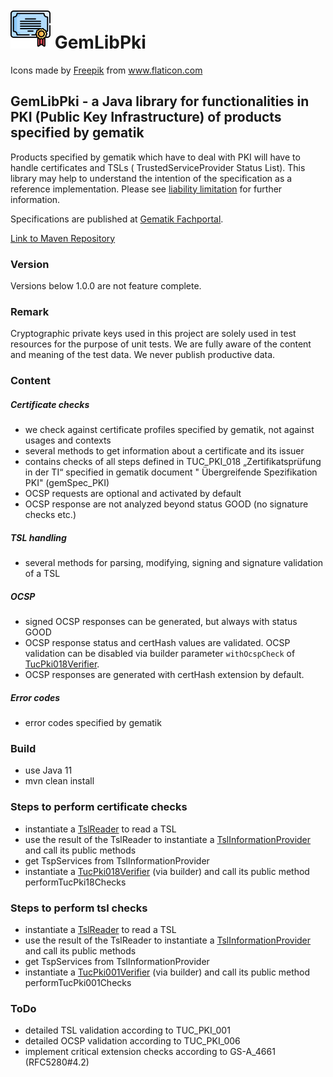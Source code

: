 # ![Logo](./doc/images/certification_64px.png) GemLibPki

<div>Icons made by <a href="https://www.freepik.com" title="Freepik">Freepik</a> from 
<a href="https://www.flaticon.com/" title="Flaticon">www.flaticon.com</a></div>

## GemLibPki - a Java library for functionalities in PKI (Public Key Infrastructure) of products specified by gematik

Products specified by gematik which have to deal with PKI will have to handle certificates and TSLs (
TrustedServiceProvider Status List). This library may help to understand the intention of the specification as a reference implementation.
Please see [liability limitation](https://fachportal.gematik.de/default-titlegrundsaetzliche-nutzungsbedingungen) for further information.

Specifications are published at [Gematik Fachportal](https://fachportal.gematik.de/).

[Link to Maven Repository](https://mvnrepository.com/artifact/de.gematik.pki/gemLibPki)

### Version

Versions below 1.0.0 are not feature complete.

### Remark
Cryptographic private keys used in this project are solely used in test resources for the purpose of unit tests. 
We are fully aware of the content and meaning of the test data. We never publish productive data.

### Content

##### Certificate checks

- we check against certificate profiles specified by gematik, not against usages and contexts
- several methods to get information about a certificate and its issuer
- contains checks of all steps defined in TUC_PKI_018 „Zertifikatsprüfung in der TI“ specified in gematik document "
  Übergreifende Spezifikation PKI" (gemSpec_PKI)
- OCSP requests are optional and activated by default
- OCSP response are not analyzed beyond status GOOD (no signature checks etc.)

##### TSL handling

- several methods for parsing, modifying, signing and signature validation of a TSL

##### OCSP

- signed OCSP responses can be generated, but always with status GOOD
- OCSP response status and certHash values are validated. OCSP validation can be disabled via builder parameter `withOcspCheck` of 
[TucPki018Verifier](src/main/java/de/gematik/pki/certificate/TucPki018Verifier.java).
- OCSP responses are generated with certHash extension by default.

##### Error codes

- error codes specified by gematik

### Build
- use Java 11
- mvn clean install

### Steps to perform certificate checks

- instantiate a [TslReader](src/main/java/de/gematik/pki/tsl/TslReader.java) to read a TSL
- use the result of the TslReader to instantiate a [TslInformationProvider](src/main/java/de/gematik/pki/tsl/TslInformationProvider.java) 
and call its public methods
- get TspServices from TslInformationProvider
- instantiate a [TucPki018Verifier](src/main/java/de/gematik/pki/certificate/TucPki018Verifier.java) (via builder) and call its 
public method performTucPki18Checks

### Steps to perform tsl checks

- instantiate a [TslReader](src/main/java/de/gematik/pki/tsl/TslReader.java) to read a TSL
- use the result of the TslReader to instantiate a [TslInformationProvider](src/main/java/de/gematik/pki/tsl/TslInformationProvider.java)
and call its public methods
- get TspServices from TslInformationProvider
- instantiate a [TucPki001Verifier](src/main/java/de/gematik/pki/tsl/TucPki001Verifier.java) (via builder) and call its 
public method performTucPki001Checks

### ToDo

- detailed TSL validation according to TUC_PKI_001
- detailed OCSP validation according to TUC_PKI_006
- implement critical extension checks according to GS-A_4661 (RFC5280#4.2)
